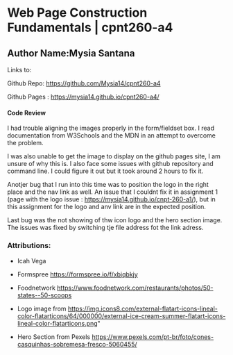 # Web Page Construction Fundamentals |  cpnt260-a4

## Author Name:Mysia Santana

Links to:

Github Repo: https://github.com/Mysia14/cpnt260-a4

Github Pages : https://mysia14.github.io/cpnt260-a4/


#### Code Review

I had trouble aligning the images properly in the form/fieldset box. I read documentation from W3Schools and the MDN in an attempt to overcome the problem. 

I was also unable to get the image to display on the github pages site, I am unsure of why this is.
I also face some issues with github repository and command line. I could figure it out but it took around 2 hours to fix it.

Anotjer bug that I run into this time was to position the logo in the right place and the nav link as well. An issue that I couldnt fix it in assignment 1 (page with the logo issue : https://mysia14.github.io/cnpt-260-a1/), but in this assignment for the logo and anv link are in the expected position.

Last bug was the not showing of thw icon logo and the hero section image. The issues was fixed by switching tje file address fot the link adress.

### Attributions:

* Icah Vega

* Formspree https://formspree.io/f/xbjqbkjy 

* Foodnetwork  https://www.foodnetwork.com/restaurants/photos/50-states--50-scoops 

* Logo image from https://img.icons8.com/external-flatart-icons-lineal-color-flatarticons/64/000000/external-ice-cream-summer-flatart-icons-lineal-color-flatarticons.png"

* Hero Section from Pexels https://www.pexels.com/pt-br/foto/cones-casquinhas-sobremesa-fresco-5060455/ 



